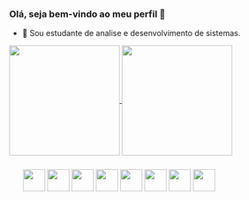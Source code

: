 ### Olá, seja bem-vindo ao meu perfil 👋

- 🌱 Sou estudante de analise e desenvolvimento de sistemas.

<div>
    <a href="[[https://github.com/GuilhermeCamargo744](https://github.com/Felipe-Bonatto)](https://github.com/Felipe-Bonatto)">
        <img height=200 align="center" src="https://github-readme-stats.vercel.app/api?username=GuilhermeCamargo744&bg_color=00000000&&text_color=fff&&title_color=00ff00&&show_icons=true&&icon_color=00ff00" />
    </a>
        <img height=200 align="center" src="https://github-readme-stats.vercel.app/api/top-langs?username=GuilhermeCamargo744&layout=compact&langs_count=8&card_width=320&bg_color=00000000&&text_color=fff&&title_color=00ff00&&show_icons=true" />   
</div>


<div style="margin:25px;">
  <img aling='center' heigth=30 width=40 src="https://cdn.jsdelivr.net/gh/devicons/devicon/icons/android/android-original.svg" />
  <img aling='center' heigth=30 width=40 src="https://cdn.jsdelivr.net/gh/devicons/devicon/icons/swift/swift-original.svg" />
  <img aling='center' heigth=30 width=40 src="https://cdn.jsdelivr.net/gh/devicons/devicon/icons/html5/html5-original.svg" />
  <img aling='center' heigth=30 width=40 src="https://cdn.jsdelivr.net/gh/devicons/devicon/icons/css3/css3-original.svg"/>
  <img aling='center' heigth=30 width=40  src="https://cdn.jsdelivr.net/gh/devicons/devicon/icons/javascript/javascript-original.svg"/>
  <img aling='center' heigth=30 width=40  src="https://cdn.jsdelivr.net/gh/devicons/devicon/icons/typescript/typescript-original.svg" />
  <img aling='center' heigth=30 width=40 src="https://cdn.jsdelivr.net/gh/devicons/devicon/icons/react/react-original.svg" />
  <img aling='center' heigth=30 width=40 src="https://cdn.jsdelivr.net/gh/devicons/devicon/icons/nodejs/nodejs-original.svg" />
</div>
